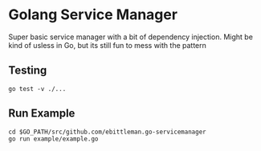 # Golang Service Manager

Super basic service manager with a bit of dependency injection. Might be kind of 
usless in Go, but its still fun to mess with the pattern

## Testing

    go test -v ./...

## Run Example

    cd $GO_PATH/src/github.com/ebittleman.go-servicemanager
    go run example/example.go
